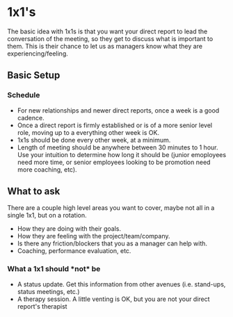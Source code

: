 # 1x1's

The basic idea with 1x1s is that you want your direct report to lead the conversation of the meeting, so they get to discuss what is important to them. This is their chance to let us as managers know what they are experiencing/feeling.

## Basic Setup

### Schedule
  - For new relationships and newer direct reports, once a week is a good cadence.
  - Once a direct report is firmly established or is of a more senior level role, moving up to a everything other week is OK.
  - 1x1s should be done every other week, at a minimum.
  - Length of meeting should be anywhere between 30 minutes to 1 hour. Use your intuition to determine how long it should be (junior emoployees need more time, or senior employees looking to be promotion need more coaching, etc).

## What to ask
  There are a couple high level areas you want to cover, maybe not all in a single 1x1, but on a rotation. 
  - How they are doing with their goals.
  - How they are feeling with the project/team/company.
  - Is there any friction/blockers that you as a manager can help with.
  - Coaching, performance evaluation, etc.

### What a 1x1 should \*not\* be
- A status update. Get this information from other avenues (i.e. stand-ups, status meetings, etc.)
- A therapy session. A little venting is OK, but you are not your direct report's therapist
